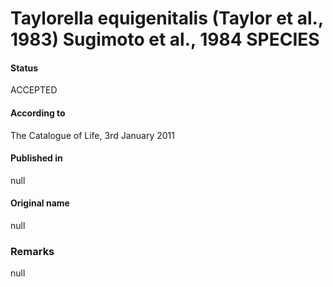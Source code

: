 # Taylorella equigenitalis (Taylor et al., 1983) Sugimoto et al., 1984 SPECIES

#### Status
ACCEPTED

#### According to
The Catalogue of Life, 3rd January 2011

#### Published in
null

#### Original name
null

### Remarks
null